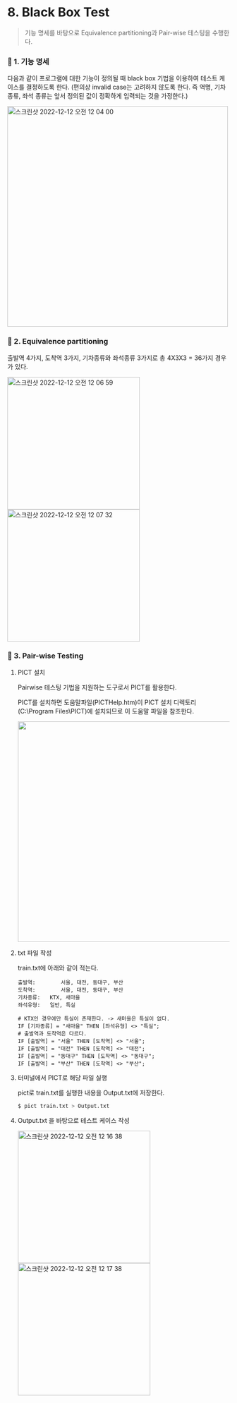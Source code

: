 # 8. Black Box Test
> 기능 명세를 바탕으로 Equivalence partitioning과 Pair-wise 테스팅을 수행한다.

### 🦋 1. 기능 명세
다음과 같이 프로그램에 대한 기능이 정의될 때 black box 기법을 이용하여 테스트 케이스를 결정하도록 한다.
(편의상 invalid case는 고려하지 않도록 한다. 즉 역명, 기차종류, 좌석 종류는 앞서 정의된 값이 정확하게 입력되는 것을 가정한다.)

<img width="500" alt="스크린샷 2022-12-12 오전 12 04 00" src="https://user-images.githubusercontent.com/76769044/206911310-1754f692-7238-4108-b109-4ec9743f1bdb.png">

### 🦋 2. Equivalence partitioning

출발역 4가지, 도착역 3가지, 기차종류와 좌석종류 3가지로 총 4X3X3 = 36가지 경우가 있다.

<img width="300" alt="스크린샷 2022-12-12 오전 12 06 59" src="https://user-images.githubusercontent.com/76769044/206911483-9db99013-4b9a-451e-bdc7-9d5b5ee90944.png"> <img width="300" alt="스크린샷 2022-12-12 오전 12 07 32" src="https://user-images.githubusercontent.com/76769044/206911503-ab3660ee-9efe-49c3-94ea-e5da4859c107.png">

### 🦋 3. Pair-wise Testing

1) PICT 설치

   Pairwise 테스팅 기법을 지원하는 도구로서 PICT를 활용한다.

   PICT를 설치하면 도움말파일(PICTHelp.htm)이 PICT 설치 디렉토리 (C:\Program Files\PICT)에 설치되므로 이 도움말 파일을 참조한다.

   <img width="500" src = "https://user-images.githubusercontent.com/76769044/206911686-4d1bbb25-ab66-4873-bae5-8387bec1a002.PNG"/>


2) txt 파일 작성

    train.txt에 아래와 같이 적는다. 
    ```
    출발역: 		서울, 대전, 동대구, 부산
    도착역: 		서울, 대전, 동대구, 부산
    기차종류: 	KTX, 새마을
    좌석유형: 	일반, 특실
      
    # KTX인 경우에만 특실이 존재한다. -> 새마을은 특실이 없다.
    IF [기차종류] = "새마을" THEN [좌석유형] <> "특실";
    # 출발역과 도착역은 다르다. 
    IF [출발역] = "서울" THEN [도착역] <> "서울";
    IF [출발역] = "대전" THEN [도착역] <> "대전";
    IF [출발역] = "동대구" THEN [도착역] <> "동대구";
    IF [출발역] = "부산" THEN [도착역] <> "부산"; 
    ```
3) 터미널에서 PICT로 해당 파일 실행

    pict로 train.txt를 실행한 내용을 Output.txt에 저장한다.
    
    ```bash
    $ pict train.txt > Output.txt
    ```

4) Output.txt 을 바탕으로 테스트 케이스 작성

    <img height="300" alt="스크린샷 2022-12-12 오전 12 16 38" src="https://user-images.githubusercontent.com/76769044/206912003-ee0488e3-ebe5-40f0-a1d2-2bec634b92b5.png"> <img height="300" alt="스크린샷 2022-12-12 오전 12 17 38" src="https://user-images.githubusercontent.com/76769044/206912055-daf9823f-5370-4eee-b096-7f88c9e280b2.png">


